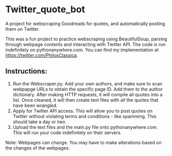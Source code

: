 # Twitter_quote_bot
A project for webscraping Goodreads for quotes, and automatically posting them on Twitter. 

This was a fun project to practice webscraping using BeautifulSoup, parsing through webpage contents and interacting with Twitter API. The code is run indefinitely on pythonanywhere.com. You can find my implementation at https://twitter.com/PhilosClassica.

## Instructions:
1. Run the Webscraper.py. Add your own authors, and make sure to scan webpapge URLs to obtain the specific page ID. Add them to the author dictionary. After making HTTP requests, it will compile all quotes into a list. Once cleaned, it will then create text files with all the quotes that have been wrangled. 
2. Apply for Twitter API access. This will allow you to post quotes on Twitter without violating terms and conditions - like spamming. This should take a day or two.
4. Upload the text files and the main.py file onto pythonanywhere.com. This will run your code indefinitely on their servers. 

Note: Webpages can change. You may have to make alterations based on the changes of the webpages. 
